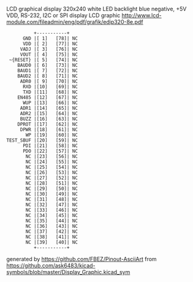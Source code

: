 LCD graphical display 320x240 white LED backlight blue negative, +5V VDD, RS-232, I2C or SPI
display LCD graphic
http://www.lcd-module.com/fileadmin/eng/pdf/grafik/edip320-8e.pdf


	          +-----------+
	      GND |[ 1]   [78]| NC
	      VDD |[ 2]   [77]| NC
	     VADJ |[ 3]   [76]| NC
	     VOUT |[ 4]   [75]| NC
	 ~{RESET} |[ 5]   [74]| NC
	    BAUD0 |[ 6]   [73]| NC
	    BAUD1 |[ 7]   [72]| NC
	    BAUD2 |[ 8]   [71]| NC
	     ADR0 |[ 9]   [70]| NC
	      RXD |[10]   [69]| NC
	      TXD |[11]   [68]| NC
	    EN485 |[12]   [67]| NC
	      WUP |[13]   [66]| NC
	     ADR1 |[14]   [65]| NC
	     ADR2 |[15]   [64]| NC
	     BUZZ |[16]   [63]| NC
	    DPROT |[17]   [62]| NC
	     DPWR |[18]   [61]| NC
	       WP |[19]   [60]| NC
	TEST_SBUF |[20]   [59]| NC
	      PDI |[21]   [58]| NC
	      PDO |[22]   [57]| NC
	       NC |[23]   [56]| NC
	       NC |[24]   [55]| NC
	       NC |[25]   [54]| NC
	       NC |[26]   [53]| NC
	       NC |[27]   [52]| NC
	       NC |[28]   [51]| NC
	       NC |[29]   [50]| NC
	       NC |[30]   [49]| NC
	       NC |[31]   [48]| NC
	       NC |[32]   [47]| NC
	       NC |[33]   [46]| NC
	       NC |[34]   [45]| NC
	       NC |[35]   [44]| NC
	       NC |[36]   [43]| NC
	       NC |[37]   [42]| NC
	       NC |[38]   [41]| NC
	       NC |[39]   [40]| NC
	          +-----------+


generated by https://github.com/FBEZ/Pinout-AsciiArt from https://github.com/ask6483/kicad-symbols/blob/master/Display_Graphic.kicad_sym